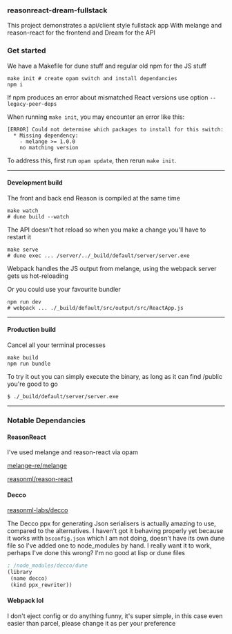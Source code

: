 ### reasonreact-dream-fullstack

This project demonstrates a api/client style fullstack app
With melange and reason-react for the frontend and Dream for the API

### Get started

We have a Makefile for dune stuff and regular old npm for the JS stuff

```shell
make init # create opam switch and install dependancies
npm i
```

If npm produces an error about mismatched React versions use option `--legacy-peer-deps`

When running `make init`, you may encounter an error like this:

```
[ERROR] Could not determine which packages to install for this switch:
  * Missing dependency:
    - melange >= 1.0.0
    no matching version
```

To address this, first run `opam update`, then rerun `make init`.

---

#### Development build

The front and back end Reason is compiled at the same time

```shell
make watch
# dune build --watch
```

The API doesn't hot reload so when you make a change you'll have to restart it

```shell
make serve
# dune exec ... /server/../_build/default/server/server.exe
```

Webpack handles the JS output from melange, using the webpack server gets us hot-reloading

Or you could use your favourite bundler

```shell
npm run dev
# webpack ... ./_build/default/src/output/src/ReactApp.js
```

---

#### Production build

Cancel all your terminal processes

```shell
make build
npm run bundle
```

To try it out you can simply execute the binary, as long as it can find /public you're good to go

```shell
$ ./_build/default/server/server.exe
```

---

### Notable Dependancies

#### ReasonReact

I've used melange and reason-react via opam

[melange-re/melange](https://github.com/melange-re/melange)

[reasonml/reason-react](https://github.com/reasonml/reason-react)

#### Decco

[reasonml-labs/decco](https://github.com/reasonml-labs/decco)

The Decco ppx for generating Json serialisers is actually amazing to use, compared to the alternatives. I haven't got it behaving properly yet because it works with `bsconfig.json` which I am not doing, doesn't have its own dune file so I've added one to node_modules by hand. I really want it to work, perhaps I've done this wrong? I'm no good at lisp or dune files

```lisp
; /node_modules/decco/dune
(library
 (name decco)
 (kind ppx_rewriter))
```

#### Webpack lol

I don't eject config or do anything funny, it's super simple, in this case even easier than parcel, please change it as per your preference

